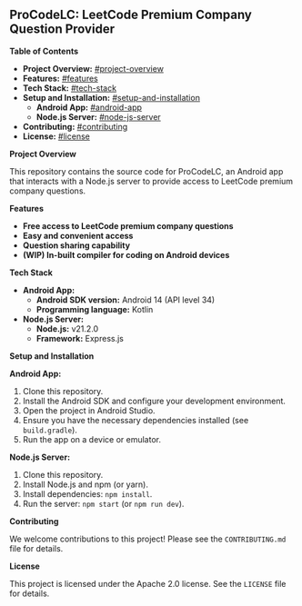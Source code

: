 
## ProCodeLC: LeetCode Premium Company Question Provider

**Table of Contents**

-   **Project Overview:** [#project-overview](#project-overview)
-   **Features:** [#features](#features)
-   **Tech Stack:** [#tech-stack](#tech-stack)
-   **Setup and Installation:** [#setup-and-installation](#setup-and-installation)
    -   **Android App:** [#android-app](#android-app)
    -   **Node.js Server:** [#node-js-server](#node-js-server)
-   **Contributing:** [#contributing](#contributing)
-   **License:** [#license](#license)

**Project Overview**

This repository contains the source code for ProCodeLC, an Android app that interacts with a Node.js server to provide access to LeetCode premium company questions.

**Features**

-   **Free access to LeetCode premium company questions**
-   **Easy and convenient access**
-   **Question sharing capability**
-   **(WIP) In-built compiler for coding on Android devices**

**Tech Stack**

-   **Android App:**
    -   **Android SDK version:** Android 14 (API level 34)
    -   **Programming language:** Kotlin
-   **Node.js Server:**
    -   **Node.js:** v21.2.0
    -   **Framework:** Express.js

**Setup and Installation**

**Android App:**

1.  Clone this repository.
2.  Install the Android SDK and configure your development environment.
3.  Open the project in Android Studio.
4.  Ensure you have the necessary dependencies installed (see `build.gradle`).
5.  Run the app on a device or emulator.

**Node.js Server:**

1.  Clone this repository.
2.  Install Node.js and npm (or yarn).
3.  Install dependencies: `npm install`.
4.  Run the server: `npm start` (or `npm run dev`).

**Contributing**

We welcome contributions to this project! Please see the `CONTRIBUTING.md` file for details.

**License**

This project is licensed under the Apache 2.0 license. See the `LICENSE` file for details.

